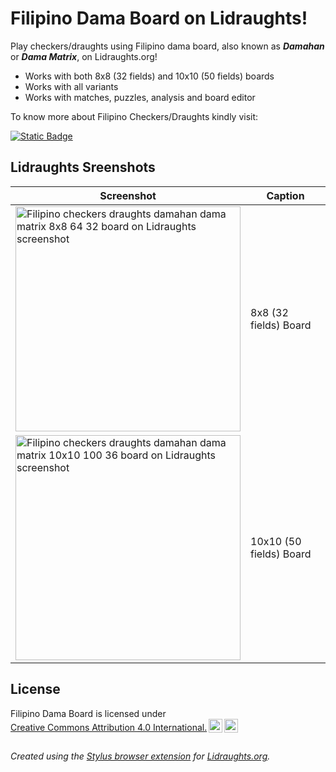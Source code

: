 # Filipino Dama Board on Lidraughts!

Play checkers/draughts using Filipino dama board, also known as ***Damahan*** or ***Dama Matrix***, on Lidraughts.org!

- Works with both 8x8 (32 fields) and 10x10 (50 fields) boards
- Works with all variants
- Works with matches, puzzles, analysis and board editor

To know more about Filipino Checkers/Draughts kindly visit:

[![Static Badge](https://img.shields.io/badge/How_to_Play-Filipino_Checkers/Draughts-blue?logo=wordpress)](https://luffykudo.wordpress.com/2024/03/11/how-to-play-filipino-checkers/)

## Lidraughts Sreenshots

| Screenshot | Caption |
|---|---|
| <img src="https://raw.githubusercontent.com/LuffyKudo/Lidraughts-Themes/main/Filipino%20Dama%20Board/Lidraughts%20Dama%20Matrix%20(32)%20Screenshot.png" alt="Filipino checkers draughts damahan dama matrix 8x8 64 32 board on Lidraughts screenshot" width="360"/> | 8x8 (32 fields) Board |
| <img src="https://raw.githubusercontent.com/LuffyKudo/Lidraughts-Themes/main/Filipino%20Dama%20Board/Lidraughts%20Dama%20Matrix%20(50)%20Screenshot.png" alt="Filipino checkers draughts damahan dama matrix 10x10 100 36 board on Lidraughts screenshot" width="360"/> | 10x10 (50 fields) Board |

## License

<p xmlns:cc="http://creativecommons.org/ns#" >Filipino Dama Board is licensed under <a href="https://creativecommons.org/licenses/by/4.0/?ref=chooser-v1" target="_blank" rel="license noopener noreferrer" style="display:inline-block;">Creative Commons Attribution 4.0 International.<img style="height:22px!important;margin-left:3px;vertical-align:text-bottom;" src="https://mirrors.creativecommons.org/presskit/icons/cc.svg?ref=chooser-v1" alt=""><img style="height:22px!important;margin-left:3px;vertical-align:text-bottom;" src="https://mirrors.creativecommons.org/presskit/icons/by.svg?ref=chooser-v1" alt=""></a></p>

##
*Created using the [Stylus browser extension](https://add0n.com/stylus.html) for [Lidraughts.org](https://lidraughts.org).*
